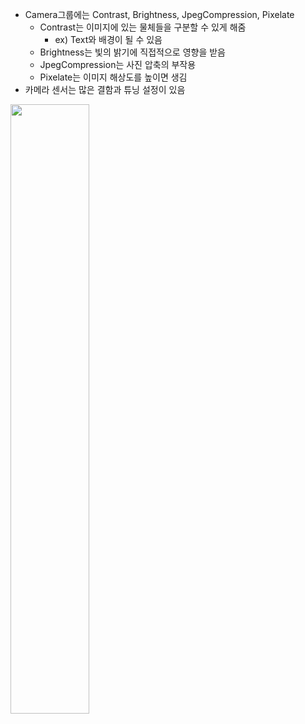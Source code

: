 - Camera그룹에는 Contrast, Brightness, JpegCompression,  Pixelate
  - Contrast는 이미지에 있는 물체들을 구분할 수 있게 해줌
    - ex) Text와 배경이 될 수 있음
  - Brightness는 빛의 밝기에 직접적으로 영향을 받음
  - JpegCompression는 사진 압축의 부작용
  - Pixelate는 이미지 해상도를 높이면 생김
- 카메라 센서는 많은 결함과 튜닝 설정이 있음
<img src="Pasted image 20221113201834.png" width="50%">
